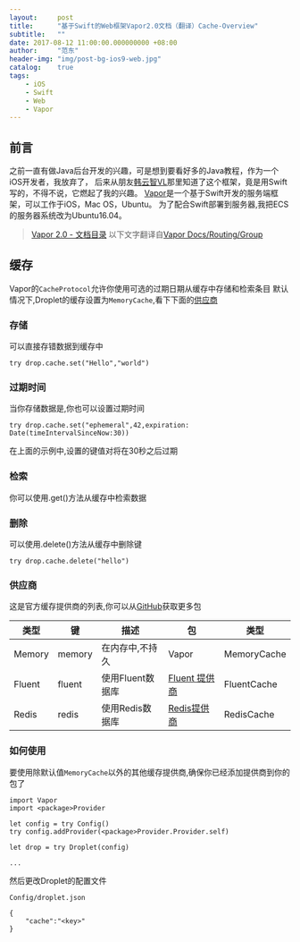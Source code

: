 ```yaml
---
layout:     post
title:      "基于Swift的Web框架Vapor2.0文档（翻译）Cache-Overview"
subtitle:   ""
date: 2017-08-12 11:00:00.000000000 +08:00
author:     "范东"
header-img: "img/post-bg-ios9-web.jpg"
catalog:    true
tags:
    - iOS
    - Swift
    - Web
    - Vapor
---
```

## 前言
之前一直有做Java后台开发的兴趣，可是想到要看好多的Java教程，作为一个iOS开发者，我放弃了，
后来从朋友[韩云智VL](http://www.jianshu.com/u/92f7630a351b)那里知道了这个框架，竟是用Swift写的，不得不说，它燃起了我的兴趣。
[Vapor](http://vapor.codes)是一个基于Swift开发的服务端框架，可以工作于iOS，Mac OS，Ubuntu。
为了配合Swift部署到服务器,我把ECS的服务器系统改为Ubuntu16.04。
> [Vapor 2.0 - 文档目录](http://blog.fandong.me/2017/08/01/iOS-SwiftVaporWeb/)
> 以下文字翻译自[Vapor Docs/Routing/Group](https://docs.vapor.codes/2.0/cache/overview/)

## 缓存
Vapor的```CacheProtocol```允许你使用可选的过期日期从缓存中存储和检索条目
默认情况下,Droplet的缓存设置为```MemoryCache```,看下下面的[供应商](http://www.jianshu.com/p/155866779a8e/#供应商)
### 存储
可以直接存错数据到缓存中

```
try drop.cache.set("Hello","world")
```
### 过期时间
当你存储数据是,你也可以设置过期时间

```
try drop.cache.set("ephemeral",42,expiration: Date(timeIntervalSinceNow:30))
```
在上面的示例中,设置的键值对将在30秒之后过期
### 检索
你可以使用.get()方法从缓存中检索数据
### 删除
可以使用.delete()方法从缓存中删除键

```
try drop.cache.delete("hello")
```
### 供应商
这是官方缓存提供商的列表,你可以从[GitHub](https://github.com/search?utf8=%E2%9C%93&q=topic%3Avapor-provider+topic%3Acache&type=Repositories)获取更多包

类型 | 键 | 描述 | 包 | 类型
------- | ------- | ------- | ------- | -------
Memory | memory | 在内存中,不持久 | Vapor | MemoryCache
Fluent | fluent | 使用Fluent数据库 | [Fluent 提供商](http://www.jianshu.com/p/5a2f6965f73b) | FluentCache
Redis | redis | 使用Redis数据库 | [Redis提供商](https://docs.vapor.codes/2.0/redis/package/) | RedisCache

### 如何使用
要使用除默认值```MemoryCache```以外的其他缓存提供商,确保你已经添加提供商到你的包了

```
import Vapor
import <package>Provider

let config = try Config()
try config.addProvider(<package>Provider.Provider.self)

let drop = try Droplet(config)

...

```
然后更改Droplet的配置文件

```
Config/droplet.json
```

```
{
	"cache":"<key>"
}
```